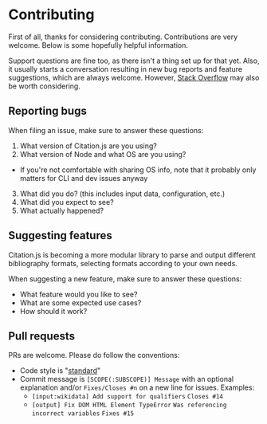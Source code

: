 # Contributing

First of all, thanks for considering contributing. Contributions are very welcome. Below is some hopefully helpful information.

Support questions are fine too, as there isn't a thing set up for that yet. Also, it usually starts a conversation resulting in new bug reports and feature suggestions, which are always welcome. However, [Stack Overflow](https://stackoverflow.com) may also be worth considering.

## Reporting bugs

When filing an issue, make sure to answer these questions:

1. What version of Citation.js are you using?
2. What version of Node and what OS are you using?
  * If you're not comfortable with sharing OS info, note that it probably only matters for CLI and dev issues anyway
3. What did you do? (this includes input data, configuration, etc.)
4. What did you expect to see?
5. What actually happened?

## Suggesting features

Citation.js is becoming a more modular library to parse and output different bibliography formats, selecting formats according to your own needs.

When suggesting a new feature, make sure to answer these questions:

* What feature would you like to see?
* What are some expected use cases?
* How should it work?

## Pull requests

PRs are welcome. Please do follow the conventions:

* Code style is "[standard](https://standardjs.com/)"
* Commit message is `[SCOPE(:SUBSCOPE)] Message` with an optional explanation and/or `Fixes/Closes #n` on a new line for issues. Examples:
  * `[input:wikidata] Add support for qualifiers`
    `Closes #14`
  * `[output] Fix DOM HTML Element TypeError`
    `Was referencing incorrect variables`
    `Fixes #15`
